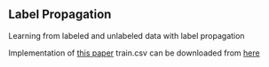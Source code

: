 ## Label Propagation
Learning from labeled and unlabeled data with label propagation

Implementation of [this paper](http://mlg.eng.cam.ac.uk/zoubin/papers/CMU-CALD-02-107.pdf)
train.csv can be downloaded from [here](https://www.kaggle.com/c/digit-recognizer)
